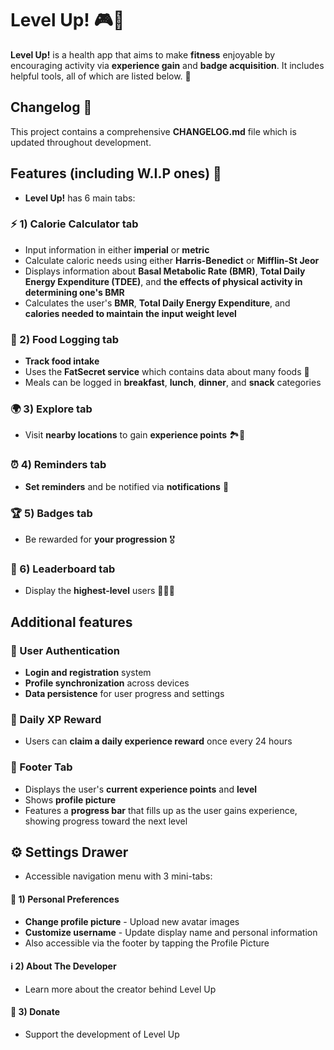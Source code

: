 # Level Up! 🎮💪

**Level Up!** is a health app that aims to make **fitness** enjoyable by encouraging activity via **experience gain** and **badge acquisition**. It includes helpful tools, all of which are listed below. 🚀

## Changelog 📝

This project contains a comprehensive **CHANGELOG.md** file which is updated throughout development.

## Features (including W.I.P ones) 🌟
- **Level Up!** has 6 main tabs:

### ⚡ 1) Calorie Calculator tab
- Input information in either **imperial** or **metric**  
- Calculate caloric needs using either **Harris-Benedict** or **Mifflin-St Jeor**  
- Displays information about **Basal Metabolic Rate (BMR)**, **Total Daily Energy Expenditure (TDEE)**, and **the effects of physical activity in determining one's BMR**
- Calculates the user's **BMR**, **Total Daily Energy Expenditure**, and **calories needed to maintain the input weight level**

### 🥗 2) Food Logging tab
- **Track food intake**  
- Uses the **FatSecret service** which contains data about many foods 🍎
- Meals can be logged in **breakfast**, **lunch**, **dinner**, and **snack** categories

### 🌍 3) Explore tab
- Visit **nearby locations** to gain **experience points** 🏞️🚶

### ⏰ 4) Reminders tab
- **Set reminders** and be notified via **notifications** 🔔 

### 🏆 5) Badges tab
- Be rewarded for **your progression** 🎖️  

### 🏅 6) Leaderboard tab
- Display the **highest-level** users 🥇🥈🥉

## Additional features

### 🔐 User Authentication
- **Login and registration** system
- **Profile synchronization** across devices
- **Data persistence** for user progress and settings

### 🎁 Daily XP Reward
- Users can **claim a daily experience reward** once every 24 hours

### 👤 Footer Tab
- Displays the user's **current experience points** and **level**
- Shows **profile picture**
- Features a **progress bar** that fills up as the user gains experience, showing progress toward the next level

## ⚙️ Settings Drawer
- Accessible navigation menu with 3 mini-tabs:

#### 🎨 1) Personal Preferences
- **Change profile picture** - Upload new avatar images
- **Customize username** - Update display name and personal information
- Also accessible via the footer by tapping the Profile Picture

#### ℹ️ 2) About The Developer
- Learn more about the creator behind Level Up

#### 💝 3) Donate
- Support the development of Level Up